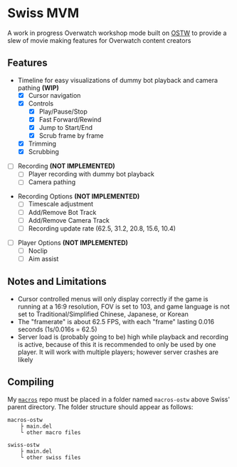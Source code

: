 # Swiss MVM
A work in progress Overwatch workshop mode built on [OSTW](https://github.com/ItsDeltin/Overwatch-Script-To-Workshop) to provide a slew of movie making features for Overwatch content creators

## Features
- Timeline for easy visualizations of dummy bot playback and camera pathing **(WIP)**
    - [x] Cursor navigation
    - [x] Controls
        - [x] Play/Pause/Stop
        - [x] Fast Forward/Rewind
        - [x] Jump to Start/End
        - [x] Scrub frame by frame
    - [x] Trimming
    - [x] Scrubbing
- [ ] Recording **(NOT IMPLEMENTED)**
    - [ ] Player recording with dummy bot playback 
    - [ ] Camera pathing
- Recording Options **(NOT IMPLEMENTED)**
    - [ ] Timescale adjustment
    - [ ] Add/Remove Bot Track
    - [ ] Add/Remove Camera Track
    - [ ] Recording update rate (62.5, 31.2, 20.8, 15.6, 10.4)
- [ ] Player Options **(NOT IMPLEMENTED)**
    - [ ] Noclip
    - [ ] Aim assist

## Notes and Limitations
- Cursor controlled menus will only display correctly if the game is running at a 16:9 resolution, FOV is set to 103, and game language is not set to Traditional/Simplified Chinese, Japanese, or Korean
- The "framerate" is about 62.5 FPS, with each "frame" lasting 0.016 seconds (1s/0.016s = 62.5)
- Server load is (probably going to be) high while playback and recording is active, because of this it is recommended to only be used by one player. It will work with multiple players; however server crashes are likely

## Compiling
My [`macros`](https://github.com/scorttt/macros-ostw) repo must be placed in a folder named `macros-ostw` above Swiss' parent directory. The folder structure should appear as follows: 
```
macros-ostw
    ├ main.del
    └ other macro files

swiss-ostw
    ├ main.del
    └ other swiss files
```
